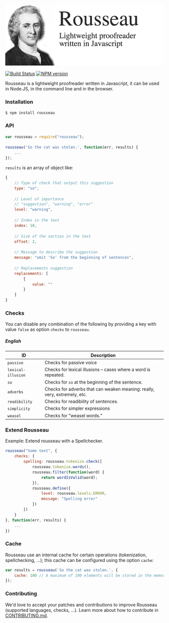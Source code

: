 
![Rousseau](./preview.jpg)

[![Build Status](https://travis-ci.org/GitbookIO/rousseau.png?branch=master)](https://travis-ci.org/GitbookIO/rousseau)
[![NPM version](https://badge.fury.io/js/rousseau.svg)](http://badge.fury.io/js/rousseau)

Rousseau is a lightweight proofreader written in Javascript, it can be used in Node.JS, in the command line and in the browser.

### Installation

```
$ npm install rousseau
```

### API

```js
var rousseau = require("rousseau");

rousseau('So the cat was stolen.', function(err, results) {
    ...
});
```

`results` is an array of object like:

```js
{
    // Type of check that output this suggestion
    type: "so",

    // Level of importance
    // "suggestion", "warning", "error"
    level: "warning",

    // Index in the text
    index: 10,

    // Size of the section in the text
    offset: 2,

    // Message to describe the suggestion
    message: "omit 'So' from the beginning of sentences",

    // Replacements suggestion
    replacements: [
        {
            value: ""
        }
    ]
}
```

### Checks

You can disable any combination of the following by providing a key with value `false` as option `checks` to `rousseau`.

##### English

| ID    | Description     |
| ----- | --------------- |
| `passive` | Checks for passive voice |
| `lexical-illusion` | Checks for lexical illusions – cases where a word is repeated. |
| `so` | Checks for `so` at the beginning of the sentence. |
| `adverbs` | Checks for adverbs that can weaken meaning: really, very, extremely, etc. |
| `readibility` | Checks for readibility of sentences. |
| `simplicity` | Checks for simpler expressions |
| `weasel` | Checks for "weasel words." |


### Extend Rousseau

Example: Extend rousseau with a Spellchecker.

```js
rousseau("Some text", {
    checks: {
        spelling: rousseau.tokenize.check([
            rousseau.tokenize.words(),
            rousseau.filter(function(word) {
                return wordIsValid(word);
            }),
            rousseau.define({
                level: rousseau.levels.ERROR,
                message: "Spelling error"
            })
        ])
    }
}, function(err, results) {
    ...
})

```

### Cache

Rousseau use an internal cache for certain operations (tokenization, spellchecking, ...); this cache can be configured using the option `cache`:

```js
var results = rousseau('So the cat was stolen.', {
    cache: 100 // A maximum of 100 elements will be stored in the memory cache
});
```

### Contributing

We'd love to accept your patches and contributions to improve Rousseau (supported languages, checks, ...). Learn more about how to contribute in [CONTRIBUTING.md](./CONTRIBUTING.md).
